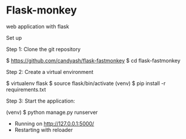 # Flask-monkey
 web application with flask
 
Set up

Step 1: Clone the git repository

$ https://github.com/candyash/flask-fastmonkey
$ cd flask-fastmonkey

Step 2: Create a virtual environment

$ virtualenv flask
$ source flask/bin/activate
(venv) $ pip install -r requirements.txt

Step 3: Start the application:

(venv) $ python manage.py runserver
 * Running on http://127.0.0.1:5000/
 * Restarting with reloader

